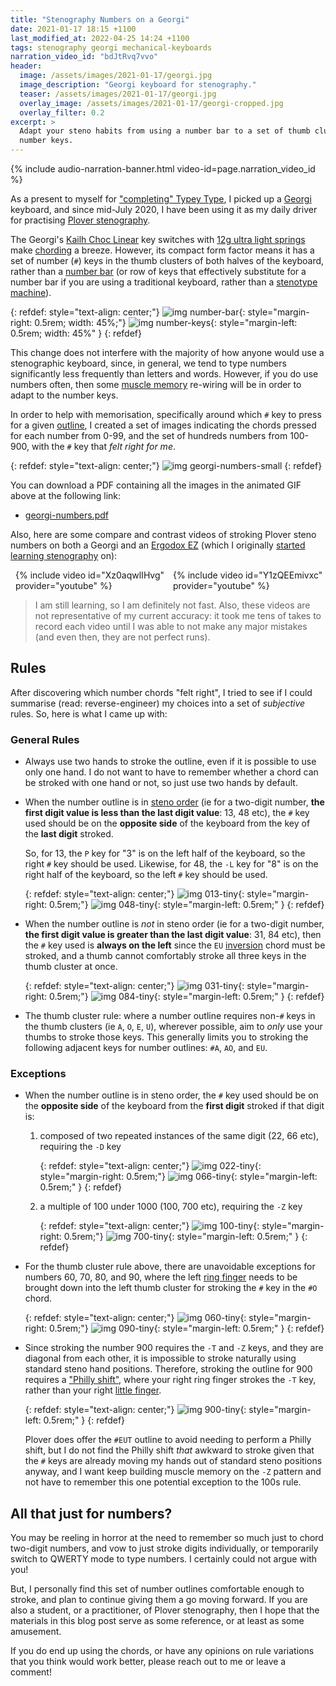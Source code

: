 ```yaml
---
title: "Stenography Numbers on a Georgi"
date: 2021-01-17 18:15 +1100
last_modified_at: 2022-04-25 14:24 +1100
tags: stenography georgi mechanical-keyboards
narration_video_id: "bdJtRvq7vvo"
header:
  image: /assets/images/2021-01-17/georgi.jpg
  image_description: "Georgi keyboard for stenography."
  teaser: /assets/images/2021-01-17/georgi.jpg
  overlay_image: /assets/images/2021-01-17/georgi-cropped.jpg
  overlay_filter: 0.2
excerpt: >
  Adapt your steno habits from using a number bar to a set of thumb cluster
  number keys.
---
```


{% include audio-narration-banner.html video-id=page.narration_video_id %}

As a present to myself for ["completing" Typey Type][I Completed Typey Type], I
picked up a [Georgi][] keyboard, and since mid-July 2020, I have been using it
as my daily driver for practising [Plover stenography][].

The Georgi's [Kailh Choc Linear][] key switches with [12g ultra light springs][]
make [chording][] a breeze. However, its compact form factor means it has
a set of number (`#`) keys in the thumb clusters of both halves of the
keyboard, rather than a [number bar][] (or row of keys that effectively
substitute for a number bar if you are using a traditional keyboard, rather than
a [stenotype machine][Stenotype]).

{: refdef: style="text-align: center;"}
![img number-bar][]{: style="margin-right: 0.5rem; width: 45%;"}
![img number-keys][]{: style="margin-left: 0.5rem; width: 45%" }
{: refdef}

This change does not interfere with the majority of how anyone would use a
stenographic keyboard, since, in general, we tend to type numbers significantly
less frequently than letters and words. However, if you do use numbers often,
then some [muscle memory][] re-wiring will be in order to adapt to the number
keys.

In order to help with memorisation, specifically around which `#` key to press
for a given [outline][Learn Plover! Glossary], I created a set of images
indicating the chords pressed for each number from 0-99, and the set of hundreds
numbers from 100-900, with the `#` key that _felt right for me_.

{: refdef: style="text-align: center;"}
![img georgi-numbers-small][]
{: refdef}

You can download a PDF containing all the images in the animated GIF above at
the following link:

- [georgi-numbers.pdf][pdf georgi-numbers]

Also, here are some compare and contrast videos of stroking Plover steno numbers
on both a Georgi and an [Ergodox EZ][] (which I originally [started learning
stenography][Starting Stenography with an Ergodox] on):

<div style="display: flex;">
  <div style="width: 50%; margin-left: 0.5rem;">
    {% include video id="Xz0aqwlIHvg" provider="youtube" %}
  </div>
  <div style="width: 50%; margin-left: 0.5rem;">
    {% include video id="Y1zQEEmivxc" provider="youtube" %}
  </div>
</div>

> I am still learning, so I am definitely not fast. Also, these videos are not
  representative of my current accuracy: it took me tens of takes to record each
  video until I was able to not make any major mistakes (and even then, they are
  not perfect runs).

## Rules

After discovering which number chords "felt right", I tried to see if I could
summarise (read: reverse-engineer) my choices into a set of _subjective_ rules.
So, here is what I came up with:

### General Rules

- Always use two hands to stroke the outline, even if it is possible to use only
  one hand. I do not want to have to remember whether a chord can be stroked
  with one hand or not, so just use two hands by default.
- When the number outline is in [steno order][] (ie for a two-digit number,
  **the first digit value is less than the last digit value**: 13, 48 etc),
  the `#` key used should be on the **opposite side** of the keyboard from the
  key of the **last digit** stroked.

  So, for 13, the `P` key for "3" is on the left half of the keyboard, so the
  right `#` key should be used. Likewise, for 48, the `-L` key for "8" is on the
  right half of the keyboard, so the left `#` key should be used.

  {: refdef: style="text-align: center;"}
  ![img 013-tiny][]{: style="margin-right: 0.5rem;"}
  ![img 048-tiny][]{: style="margin-left: 0.5rem;" }
  {: refdef}
- When the number outline is _not_ in steno order (ie for a two-digit number,
  **the first digit value is greater than the last digit value**: 31, 84 etc),
  then the `#` key used is **always on the left** since the `EU` [inversion][]
  chord must be stroked, and a thumb cannot comfortably stroke all three keys
  in the thumb cluster at once.

  {: refdef: style="text-align: center;"}
  ![img 031-tiny][]{: style="margin-right: 0.5rem;"}
  ![img 084-tiny][]{: style="margin-left: 0.5rem;" }
  {: refdef}
- The thumb cluster rule: where a number outline requires non-`#` keys in the
  thumb clusters (ie `A`, `O`, `E`, `U`), wherever possible, aim to _only_ use
  your thumbs to stroke those keys. This generally limits you to stroking the
  following adjacent keys for number outlines: `#A`, `AO`, and `EU`.

### Exceptions

- When the number outline is in steno order, the `#` key used should be on the
  **opposite side** of the keyboard from the **first digit** stroked if that
  digit is:
  1. composed of two repeated instances of the same digit (22, 66 etc),
     requiring the `-D` key

     {: refdef: style="text-align: center;"}
     ![img 022-tiny][]{: style="margin-right: 0.5rem;"}
     ![img 066-tiny][]{: style="margin-left: 0.5rem;" }
     {: refdef}
  2. a multiple of 100 under 1000 (100, 700 etc), requiring the `-Z` key

     {: refdef: style="text-align: center;"}
     ![img 100-tiny][]{: style="margin-right: 0.5rem;"}
     ![img 700-tiny][]{: style="margin-left: 0.5rem;" }
     {: refdef}

- For the thumb cluster rule above, there are unavoidable exceptions for numbers
  60, 70, 80, and 90, where the left [ring finger][] needs to be brought down
  into the left thumb cluster for stroking the `#` key in the `#O` chord.

   {: refdef: style="text-align: center;"}
   ![img 060-tiny][]{: style="margin-right: 0.5rem;"}
   ![img 090-tiny][]{: style="margin-left: 0.5rem;" }
   {: refdef}

- Since stroking the number 900 requires the `-T` and `-Z` keys, and they are
  diagonal from each other, it is impossible to stroke naturally using standard
  steno hand positions. Therefore, stroking the outline for 900 requires a
  ["Philly shift"][], where your right ring finger strokes the `-T` key, rather
  than your right [little finger][].

   {: refdef: style="text-align: center;"}
   ![img 900-tiny][]{: style="margin-left: 0.5rem;" }
   {: refdef}

  Plover does offer the `#EUT` outline to avoid needing to perform a Philly
  shift, but I do not find the Philly shift _that_ awkward to stroke given that
  the `#` keys are already moving my hands out of standard steno positions
  anyway, and I want keep building muscle memory on the `-Z` pattern and not
  have to remember this one potential exception to the 100s rule.

## All that just for numbers?

You may be reeling in horror at the need to remember so much just to chord
two-digit numbers, and vow to just stroke digits individually, or temporarily
switch to QWERTY mode to type numbers. I certainly could not argue with you!

But, I personally find this set of number outlines comfortable enough to stroke,
and plan to continue giving them a go moving forward. If you are also a student,
or a practitioner, of Plover stenography, then I hope that the materials in this
blog post serve as some reference, or at least as some amusement.

If you do end up using the chords, or have any opinions on rule variations that
you think would work better, please reach out to me or leave a comment!

[12g ultra light springs]: https://www.spritdesigns.com/product-page/choc
[chording]: https://www.artofchording.com/introduction/how-steno-works.html#chords
[Ergodox EZ]: https://ergodox-ez.com/
[Georgi]: https://www.gboards.ca/product/georgi
[I Completed Typey Type]: https://www.paulfioravanti.com/blog/completed-typey-type/
[img 013-tiny]: /assets/images/2021-01-17/013-tiny.png
[img 022-tiny]: /assets/images/2021-01-17/022-tiny.png
[img 031-tiny]: /assets/images/2021-01-17/031-tiny.png
[img 048-tiny]: /assets/images/2021-01-17/048-tiny.png
[img 060-tiny]: /assets/images/2021-01-17/060-tiny.png
[img 066-tiny]: /assets/images/2021-01-17/066-tiny.png
[img 084-tiny]: /assets/images/2021-01-17/084-tiny.png
[img 090-tiny]: /assets/images/2021-01-17/090-tiny.png
[img 100-tiny]: /assets/images/2021-01-17/100-tiny.png
[img 700-tiny]: /assets/images/2021-01-17/700-tiny.png
[img 900-tiny]: /assets/images/2021-01-17/900-tiny.png
[img georgi-numbers-small]: /assets/images/2021-01-17/georgi-numbers-small.gif
[img number-bar]: /assets/images/2021-01-17/number-bar.png
[img number-keys]: /assets/images/2021-01-17/number-keys.png
[inversion]: https://sites.google.com/site/learnplover/lesson-2-steno-order#TOC-Inversion
[Kailh Choc Linear]: http://www.kailh.com/en/Products/Ks/CS/
[Learn Plover! Glossary]: https://sites.google.com/site/learnplover/glossary
[little finger]: https://en.wikipedia.org/wiki/Little_finger
[muscle memory]: https://en.wikipedia.org/wiki/Muscle_memory
[number bar]: https://sites.google.com/site/learnplover/lesson-8-numbers#TOC-The-Number-Bar
[pdf georgi-numbers]: https://www.dropbox.com/s/5d7n1hix84mkrlz/georgi-numbers.pdf?dl=1
["Philly shift"]: https://www.artofchording.com/layout/d-and-z.html#the-d-and-z-keys
[Plover stenography]: http://www.openstenoproject.org/
[ring finger]: https://en.wikipedia.org/wiki/Ring_finger
[Starting Stenography with an Ergodox]: https://www.paulfioravanti.com/blog/starting-stenography-ergodox/
[steno order]: https://sites.google.com/site/learnplover/lesson-2-steno-order#TOC-Steno-Order
[Stenotype]: https://en.wikipedia.org/wiki/Stenotype

